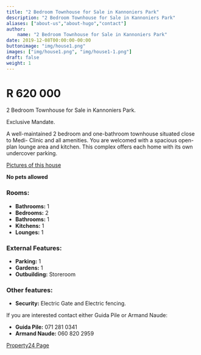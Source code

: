 ```yaml
---
title: "2 Bedroom Townhouse for Sale in Kannoniers Park"
description: "2 Bedroom Townhouse for Sale in Kannoniers Park"
aliases: ["about-us","about-hugo","contact"]
author:
    name: "2 Bedroom Townhouse for Sale in Kannoniers Park"
date: 2019-12-08T00:00:00-00:00
buttonimage: "img/house1.png"
images: ["img/house1.png", "img/house1-1.png"]
draft: false
weight: 1
---
```


# R 620 000

2 Bedroom Townhouse for Sale in Kannoniers Park.

Exclusive Mandate.

A well-maintained 2 bedroom and one-bathroom townhouse situated close to Medi- Clinic and all amenities. You are welcomed with a spacious open-plan lounge area and kitchen. This complex offers each home with its own undercover parking.

[Pictures of this house](https://www.property24.com/for-sale/kannoniers-park/potchefstroom/north-west/5061/113462161)

**No pets allowed**


### Rooms:

- **Bathrooms:** 1
- **Bedrooms:** 2
- **Bathrooms:** 1
- **Kitchens:** 1
- **Lounges:** 1

### External Features:

- **Parking:** 1
- **Gardens:** 1
- **Outbuilding:** Storeroom

### Other features:

- **Security:** Electric Gate and Electric fencing.

If you are interested contact either Guida Pile or Armand Naude:

- **Guida Pile:** 071 281 0341
- **Armand Naude:** 060 820 2959

[Property24 Page](https://www.property24.com/for-sale/kannoniers-park/potchefstroom/north-west/5061/113462161)







